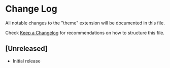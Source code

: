 # Change Log

All notable changes to the "theme" extension will be documented in this file.

Check [Keep a Changelog](http://keepachangelog.com/) for recommendations on how to structure this file.

## [Unreleased]

-   Initial release
